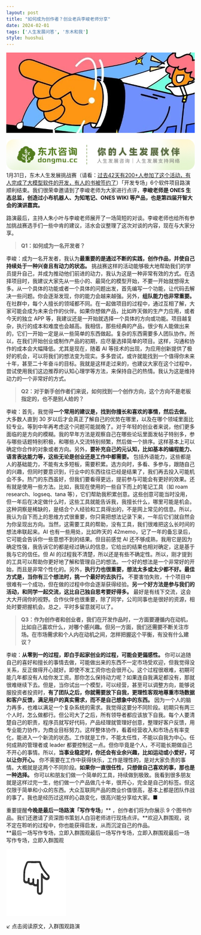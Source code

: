 ```yaml
---
layout: post
title: "如何成为创作者？创业老兵李峻老师分享"
date: 2024-02-01
tags: ['人生发展问答', '东木和我']
style: huoshui
---
```


![](/assets/post_images/2024-02-01-17319184347120.09134526811873633.jpeg)

![](/assets/post_images/2024-02-01-17319184348150.538062652778682.png)1月31日，东木人生发展挑战赛（请看：[过去42天有200+人参加了这个活动，有人完成了大模型软件的开发，有人的书被签约了](http://mp.weixin.qq.com/s?__biz=MzI0OTUyNTcwNA==&mid=2247487367&idx=1&sn=e8c4e5a4f6df31ab77246c45676aa020&chksm=e9916b20dee6e2361d1eab9bc4fe554f7166503c54bfa35e524d61bec49944cbacdfd9e0030f&scene=21#wechat_redirect)）「开发专场」6个软件项目路演顺利结束。我们很荣幸邀请到了李峻老师为大家进行点评，**李峻老师是
ONES 生态总监，创造过小布机器人、为知笔记、ONES WIKI 等产品，也是第四届开智大会的演讲嘉宾。**

路演最后，主持人朱小叶与李峻老师展开了一场简短的对谈。李峻老师也给所有参加挑战赛选手们一些中肯的建议，活水会议整理了这次对谈的内容，现在与大家分享。

> **Q1：如何成为一名开发者？**

李峻：成为一名开发者，我认为**最重要的是通过不断的实践，创作作品，并使自己持续处于一种兴奋且有动力的状态。**
挑战赛这样的活动能够极大地帮助我们的学员提升自己，并成为推动他们前进的动力，我认为这是一种非常有效的方式。在选择项目时，我建议大家先从一些小的、最简化的模型开始，不要一开始就想得太多。从一个具体的功能或者一个具体的问题出发，首先编写一个功能，让代码去解决一些问题。你会逐渐发现，你的能力会越来越强。另外，**组队能力也非常重要。**
在社群中，每个人擅长的领域都不同。在一起做项目的过程中，通过互相了解，大家可能会成为未来合作的伙伴。如果你想做产品，比如昨天做的生产力应用，或者今天的独立
APP
等，我建议还是一开始就选择一个具体的方向或功能。项目越复杂，执行的成本和难度也会越高。我相信，那些经典的产品，很少有人能做出来的，它们一开始一定是从一些简单的东西做起。复杂的东西需要多人团队协作。所以，在我们开始创业或制作产品的初期，应尽量选择简单的项目。这样，沟通和协作的成本会大幅降低。尤其是现在，随着
AI
等技术的出现，为应用创新提供了极好的机会，可以将我们的想法变为现实。多多尝试，或许就能找到一个值得你未来十年，甚至二十年奋斗的目标。我就是这样走过来的，也建议大家在这个过程中，尝试使用我们这边推荐的认知心理学等方法，来保持自己的热情。我认为这是维持动力的一个非常好的方式。

  

> **Q2：对于新手创作者们来说，如何找到一个创作方向，这个方向不是老板指定的，也不是别人给的？**

李峻：首先，我觉得**一个常用的建议是，找到你擅长和喜欢的事情，然后去做。** 大多数人直到 30
岁以后才会真正了解自己的优势在哪里，以及在哪个领域里面比较专业。等到中年再考虑这个问题可能就晚了。对于年轻的创业者来说，他们更多面临的是方向的模糊。我的早年方法是观察自己在哪些论坛里面发帖子特别多，参与哪些话题特别积极，和哪些人交流特别频繁，然后做一个排序。这样基本上可以确定你合作的对象或者方向。另外，**要补充自己的元认知，比如基本的编程能力、语言表达能力等，这些无论是创业还是工作中都需要。**
包括外语能力，这些都是人的基础能力，不能有太多短板，需要积累。选方向时，多看、多参与，跟随自己的兴趣，但同时要意识到，行业中的东西往往已经是结果了，我们再去投入可能机会不多。热门的东西虽好，但我们要看得更远，提前参与可能会有更好的效果。还有就是使用一些方法。比如，我现在使用的一些自下而上的笔记工具（如
roam research、logseq、tana
等），它们帮助我积累创意。这些创意可能当时没用，但一年后在决定做什么时，这些工具就能告诉我，我擅长什么，哪里可能是机会。这种洞察是稀缺的，是结合个人经验和工具得出的，不是网上常见的信息。所以，我认为自下而上的思维方式很重要，你只需把想法记录下来，一年后它们就自然会为你呈现出方向。当然，这需要工具的帮助，没有工具，我们很难把这么长时间的想法串联起来。AI
也有一些用处，比如昨天的 42memo，记了一年的备忘录后，它可能会告诉你一些意想不到的结果。但目前感觉 AI
还不够成熟，我用它是因为确定性强，我告诉它的都是经过确认的信息，它给出的结果也相对确定，这是基于我与它的信任。但 AI
的过程我不清楚，所以还是有些不确定性。所以，刚才提到的工具可以帮助你更好地了解和管理自己的想法。一个好的想法是一个非常好的开始，而且是非常个性化的。另外，**执行力也很重要，想法太多或太少都不好。最佳方式是，当你有三个想法时，挑一个最好的去执行。**
不要害怕失败，十个项目中很难有一个成功，但在做的过程中你会逐渐获得经验。**另一个好方法是参与我们的活动，和同学一起交流，这比自己独自思考要好得多。**
最好是有线下交流，这会大大开阔你的视野。合作伙伴也很重要，除了同学，公司同事也是很好的资源，相处时要把握机会。总之，平时多留意就可以了。

  

>
> **Q3：作为创作者和创业者，我们在开发作品时，一方面要遵循内在动机，比如自己喜欢什么，对哪个感兴趣。但另一方面，我们还需要不断关注市场。在市场需求和个人内在动机之间，怎样把握这个平衡，有没有什么建议？**

李峻：**从零到一的过程，即白手起家创业的过程，可能会更偏感性。**
你可以追随自己的喜好和擅长的事情去做，可能做出来的东西不一定市场受欢迎，但我觉得没关系，反正做得开心就好。即使不发工资你也会很开心。这个过程很艰难，初期可能几年都没有人给你发工资。那你怎么保持动力呢？如果连自我满足都没有，那就很难继续下去。但是，当你试出一个模型，可以经营，甚至可以调整方向，能够说服投资者投资时，**有了团队之后，你就需要放下自我，更理性客观地尊重市场数据和客户反馈，满足用户的真实需求，而不是自己想象中的东西。**
因为一个人的脑力再多，也难以满足一个复杂系统的需求。我觉得这要分不同阶段。初期只有两三个人时，怎么做都行。但公司大了之后，所有领导者都应该放下自我。每个人要清楚自己的职责，程序员就写好代码，产品经理就管理好创意，整理好客户反馈，用专业能力协作，为商业目标努力。这样整体协作，看着经营收入和市场占有率变化，能进入一个新流的状态。工作就是工作，不能太任性，不能以自我为中心。任何成熟的管理者或
leader 都要控制这一点。但你毕竟是个人，不可能长期做自己不开心的事情。所以，**当事业稳定时，你还会有业余兴趣，比如运动或小爱好，可以让你开心。**
你不需要在工作中获得快乐，工作是理性的，是对大家负责的事情。大概就是这两个不同阶段。**如果你一直很任性，只想做自己喜欢的事，那也是一种选择。**
你可以和朋友们做一个简单的工具，持续做到极致。我看到很多朋友就是这样过完一生，他们做一个产品做几十年，很开心，完全是自己的标签。但这仅限于简单和小众的东西。大众互联网产品的商业价值很高，基本上都是团队作战的事了。我也是经历过这样的心路变化，很高兴能分享给大家。■  
  
 重要提醒**今晚是最后一场路演「写作专场**」** ，创作者们将为你展示 9
个图书作品。我们还邀请了资深图书策划人白羽老师进行现场点评。**欢迎入群围观，说不定在聆听的过程中，你也能获得启发，从而沉淀自己的作品。  
**最后一场写作专场，立即入群围观最后一场写作专场，立即入群围观最后一场写作专场，立即入群围观

  

![](/assets/post_images/2024-02-01-17319184347120.19795372293455227.gif)

↙ 点击阅读原文，入群围观路演
